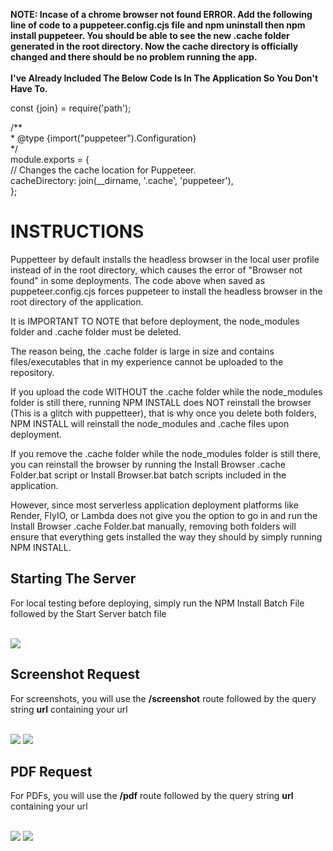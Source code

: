 <b>NOTE: Incase of a chrome browser not found ERROR. Add the following line of code to a puppeteer.config.cjs file and npm uninstall then npm install puppeteer. You should be able to see the new .cache folder generated in the root directory. Now the cache directory is officially changed and there should be no problem running the app.</b>  <br><br>
<b>I've Already Included The Below Code Is In The Application So You Don't Have To.</b>

const {join} = require('path');

<p>
  /**<br>
 * @type {import("puppeteer").Configuration}<br>
 */<br>
module.exports = {  <br>
  // Changes the cache location for Puppeteer.  <br>
  cacheDirectory: join(__dirname, '.cache', 'puppeteer'),  <br>
};  <br>
</p>




<h1>INSTRUCTIONS</h1>

Puppetteer by default installs the headless browser in the local user profile instead of in the root directory, which causes the error of "Browser not found" in some deployments. The code above when saved as puppeteer.config.cjs forces puppeteer to install the headless browser in the root directory of the application.

It is IMPORTANT TO NOTE that before deployment, the node_modules folder and .cache folder must be deleted.

The reason being, the .cache folder is large in size and contains files/executables that in my experience cannot be uploaded to the repository. 

If you upload the code WITHOUT the .cache folder while the node_modules folder is still there, running NPM INSTALL does NOT reinstall the browser (This is a glitch with puppetteer), that is why once you delete both folders, NPM INSTALL will reinstall the node_modules and .cache files upon deployment.

If you remove the .cache folder while the node_modules folder is still there, you can reinstall the browser by running the Install Browser .cache Folder.bat script or Install Browser.bat batch scripts included in the application.

However, since most serverless application deployment platforms like Render, FlyIO, or Lambda does not give you the option to go in and run the Install Browser .cache Folder.bat manually, removing both folders will ensure that everything gets installed the way they should by simply running NPM INSTALL.


<h2>Starting The Server</h2>

<p>For local testing before deploying, simply run the NPM Install Batch File followed by the Start Server batch file</p>
<br>

<img src="https://github.com/hell0j4ck/ScreenshotAPI/assets/71343643/3d5a93cb-3ac4-4161-95d1-af999e9ca3dd">

<h2>Screenshot Request</h2>

<p>For screenshots, you will use the <b>/screenshot</b> route followed by the query string <b>url</b> containing your url</p>
<br>

<img src="https://github.com/hell0j4ck/ScreenshotAPI/assets/71343643/0567a37e-d166-4f1d-905b-29ad11f06b5f">
<img src="https://github.com/hell0j4ck/ScreenshotAPI/assets/71343643/e4b17211-dc5e-4f17-bb20-b45d0aeaac92">

<h2>PDF Request</h2>

<p>For PDFs, you will use the <b>/pdf</b> route followed by the query string <b>url</b> containing your url</p>
<br>

<img src="https://github.com/hell0j4ck/ScreenshotAPI/assets/71343643/a05de586-1cce-42f5-80e8-e1ec2875ca6b">
<img src="https://github.com/hell0j4ck/ScreenshotAPI/assets/71343643/6500587c-787a-418d-a6b3-842fc4696f3f">




